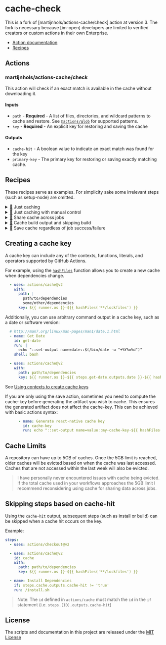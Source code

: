 # cache-check

This is a fork of [martijnhols/actions-cache/check] action at version 3.  The fork is necessary because [im-open] developers are limited to verified creators or custom actions in their own Enterprise.

- [Action documentation](#actions)
- [Recipes](#recipes)

## Actions

### martijnhols/actions-cache/check

This action will check if an exact match is available in the cache without downloading it.

#### Inputs

* `path` - **Required** - A list of files, directories, and wildcard patterns to cache and restore. See [`@actions/glob`](https://github.com/actions/toolkit/tree/main/packages/glob) for supported patterns. 
* `key` - **Required** - An explicit key for restoring and saving the cache

#### Outputs

* `cache-hit` - A boolean value to indicate an exact match was found for the key
* `primary-key` - The primary key for restoring or saving exactly matching cache.

## Recipes

These recipes serve as examples. For simplicity sake some irrelevant steps (such as setup-node) are omitted.

<details id="just-caching">
<summary><a href="#just-caching">🔗</a> Just caching</summary>

This caches `node_modules` folder. Using the [Skipping steps based on cache-hit](#skipping-steps-based-on-cache-hit) solution, this only installs dependencies if the cache did not return an exact match.

If no exact match could be found, it uses a *restore-key* to restore an older cache since the tool we use (yarn) can reuse existing files to save time.

```yaml
name: Build app

on: push

jobs:
  build:
    runs-on: ubuntu-latest

    steps:
    - uses: actions/checkout@v2

    - name: Cache node_modules
      id: cache
      uses: martijnhols/actions-cache@v3
      with:
        # Cache the node_modules folder and its contents
        path: node_modules
        # Genarate a unique key based on the runner OS, an id, and a hash that changes whenever the `yarn.lock` file or any file in the `patches` folder changes.
        key: ${{ runner.os }}-node_modules-${{ hashFiles('yarn.lock', 'patches') }}
        # If no exact match is found, look for the most recent cache entry with this key:
        restore-keys: ${{ runner.os }}-node_modules

    - name: Install dependencies
      # Only install dependencies only when no exact match was found in the cache
      if: steps.cache.outputs.cache-hit != 'true'
      run: yarn install

    - name: Build app
      run: yarn build
```
</details>

<details id="just-caching-manual">
<summary><a href="#just-caching-manual">🔗</a> Just caching with manual control</summary>

This behaves the same as the [Just caching](#just-caching) recipe, but uses the `restore` and `save` actions manually. This has no significant benefits over using the standard action, though I prefer it for its minor readability and maintainability improvements.

```yaml
name: Build app

on: push

jobs:
  build:
    runs-on: ubuntu-latest

    steps:
    - uses: actions/checkout@v2

    - name: Restore "node_modules" from cache
      id: cache
      uses: martijnhols/actions-cache/restore@v3
      with:
        path: node_modules
        key: ${{ runner.os }}-node_modules-${{ hashFiles('yarn.lock', 'patches') }}
        restore-keys: ${{ runner.os }}-node_modules

    - name: Install dependencies
      if: steps.cache.outputs.cache-hit != 'true'
      run: yarn install

    - name: Build app
      run: yarn build

    - name: Save "node_modules" to cache
      # No need to save identical data when an exact match was found
      if: steps.cache.outputs.cache-hit != 'true'
      uses: martijnhols/actions-cache/save@v3
      with:
        path: node_modules
        # Re-use the primary-key from the restore action to ensure it is not recomputed. This could otherwise cause issues if our "build" step modifies files within one of the `hashFiles` directories.
        key: ${{ steps.cache.outputs.primary-key }}
```
</details>

<details id="share-cache">
<summary><a href="#share-cache">🔗</a> Share cache across jobs</summary>

This extends the [Just caching with manual control](#just-caching-manual) recipe.

When your workflow grows and you add more checks, you will want to split up your jobs. Using the cache you can share dependencies across multiple jobs efficiently.

This moves the `install` step to its own job and restores dependencies from cache when it gets time to build the app. The cache can be restored in multiple jobs simultaneously.

```yaml
name: Build app

on: push

jobs:
  install:
    runs-on: ubuntu-latest
    steps:
    - uses: actions/checkout@v2

    - name: Restore "node_modules" from cache
      id: cache
      uses: martijnhols/actions-cache/restore@v3
      with:
        path: node_modules
        key: ${{ runner.os }}-node_modules-${{ hashFiles('yarn.lock', 'patches') }}
        restore-keys: ${{ runner.os }}-node_modules

    - name: Install dependencies
      if: steps.cache.outputs.cache-hit != 'true'
      run: yarn install

    - name: Save "node_modules" to cache
      if: steps.cache.outputs.cache-hit != 'true'
      uses: martijnhols/actions-cache/save@v3
      with:
        path: node_modules
        key: ${{ steps.cache.outputs.primary-key }}

  build:
    needs: [install]
    runs-on: ubuntu-latest
    steps:
    - uses: actions/checkout@v2

    - name: Restore "node_modules" from cache
      uses: martijnhols/actions-cache/restore@v3
      with:
        path: node_modules
        key: ${{ runner.os }}-node_modules-${{ hashFiles('yarn.lock', 'patches') }}
        # Fail when the cache could not be found (this should never happen unless you have a misconfiguration)
        required: true

    - name: Build app
      run: yarn build
```
</details>

<details id="cache-build">
<summary><a href="#cache-build">🔗</a> Cache build output and skipping build</summary>

This extends the [Share cache across jobs](#share-cache) recipe.

When you want to publish your build, you probably want to do this in a separate step. Using the [Share cache across jobs](#share-cache) recipe you can also reuse your build (we add this in step 1).

As a bonus, you can skip building the app entirely if an exact match was found (we add this in step 2). This is especially useful in monorepos, where only a few apps need to be build each run.

**NOTE:** Take extra care when choosing a cache key. Builds often involve many different configuration files, if you forget to add a file it may not trigger a rebuild when it is changed.

**Step 1/2: First, let's add a publish job**

```yaml
name: Build app

on: push

jobs:
  install:
    runs-on: ubuntu-latest
    steps:
    - uses: actions/checkout@v2

    - name: Restore "node_modules" from cache
      id: cache
      uses: martijnhols/actions-cache/restore@v3
      with:
        path: node_modules
        key: ${{ runner.os }}-node_modules-${{ hashFiles('yarn.lock', 'patches') }}
        restore-keys: ${{ runner.os }}-node_modules

    - name: Install dependencies
      if: steps.cache.outputs.cache-hit != 'true'
      run: yarn install

    - name: Save "node_modules" to cache
      if: steps.cache.outputs.cache-hit != 'true'
      uses: martijnhols/actions-cache/save@v3
      with:
        path: node_modules
        key: ${{ steps.cache.outputs.primary-key }}

  build:
    needs: [install]
    runs-on: ubuntu-latest
    steps:
    - uses: actions/checkout@v2

    - name: Restore "node_modules" from cache
      uses: martijnhols/actions-cache/restore@v3
      with:
        path: node_modules
        key: ${{ runner.os }}-node_modules-${{ hashFiles('yarn.lock', 'patches') }}
        required: true

    - name: Build app
      run: yarn build

    # Notice that we do not use a "restore" in this job: the build in our imaginary project can't reuse its own build files so restoring that before building would be a waste of time.
    - name: Save "build" to cache
      uses: martijnhols/actions-cache/save@v3
      with:
        path: build
        key: ${{ runner.os }}-node_modules-${{ hashFiles('yarn.lock', 'patches', 'src', '.babelrc') }}

  publish:
    needs: [install]
    runs-on: ubuntu-latest
    steps:
    - uses: actions/checkout@v2

    - name: Restore "build" from cache
      uses: martijnhols/actions-cache/restore@v3
      with:
        path: build
        key: ${{ runner.os }}-node_modules-${{ hashFiles('yarn.lock', 'patches', 'src', '.babelrc') }}
        required: true

    - name: Publish app
      run: yarn publish
```

**Step 2/2: Now we use `check` to skip steps if the app was already built**

(This only changes made in this yml are in the `build` job)

```yaml
name: Build app

on: push

jobs:
  install:
    runs-on: ubuntu-latest
    steps:
    - uses: actions/checkout@v2

    - name: Restore "node_modules" from cache
      id: cache
      uses: martijnhols/actions-cache/restore@v3
      with:
        path: node_modules
        key: ${{ runner.os }}-node_modules-${{ hashFiles('yarn.lock', 'patches') }}
        restore-keys: ${{ runner.os }}-node_modules

    - name: Install dependencies
      if: steps.cache.outputs.cache-hit != 'true'
      run: yarn install

    - name: Save "node_modules" to cache
      if: steps.cache.outputs.cache-hit != 'true'
      uses: martijnhols/actions-cache/save@v3
      with:
        path: node_modules
        key: ${{ steps.cache.outputs.primary-key }}

  build:
    needs: [install]
    runs-on: ubuntu-latest
    steps:
    - uses: actions/checkout@v2

    # Using martijnhols/actions-cache/check we check if a cache entry exists without downloading it
    - name: Check if "build" is already cached
      uses: martijnhols/actions-cache/check@v3
      id: cache
      with:
        path: build
        key: ${{ runner.os }}-node_modules-${{ hashFiles('yarn.lock', 'patches', 'src', '.babelrc') }}

    - name: Restore "node_modules" from cache
      # Only execute if the build isn't already in cache
      if: steps.cache.outputs.cache-hit != 'true'
      uses: martijnhols/actions-cache/restore@v3
      with:
        path: node_modules
        key: ${{ runner.os }}-node_modules-${{ hashFiles('yarn.lock', 'patches') }}
        required: true

    - name: Build app
      # Only execute if the build isn't already in cache
      if: steps.cache.outputs.cache-hit != 'true'
      run: yarn build

    # Notice that we do not use a "restore" in this job: the build in our imaginary project can't reuse its own build files so restoring that before building would be a waste of time.
    - name: Save "build" to cache
      # Only execute if the build isn't already in cache
      if: steps.cache.outputs.cache-hit != 'true'
      uses: martijnhols/actions-cache/save@v3
      with:
        path: build
        key: ${{ runner.os }}-node_modules-${{ hashFiles('yarn.lock', 'patches', 'src', '.babelrc') }}

  publish:
    needs: [install]
    runs-on: ubuntu-latest
    steps:
    - uses: actions/checkout@v2

    - name: Restore "build" from cache
      uses: martijnhols/actions-cache/restore@v3
      with:
        path: build
        key: ${{ runner.os }}-node_modules-${{ hashFiles('yarn.lock', 'patches', 'src', '.babelrc') }}
        required: true

    - name: Publish app
      run: yarn publish
```
</details>

<details id="save-regardless-of-failure">
<summary><a href="#save-regardless-of-failure">🔗</a> Save cache regardless of job success/failure</summary>

This extends the [Just caching](#just-caching) recipe.

When you have multiple build steps in a single job, you may want to save your data regardless of the job failing. In this case splitting up the cache actions like in the [Just caching with manual control](#just-caching-manual) recipe and moving the save action above your flaky build step achieves this.

If you want your cache to be saved regardless of a failure during the install step, you can change the `if: steps.cache.outputs.cache-hit != 'true'` line into `if: always() && steps.cache.outputs.cache-hit != 'true'`.

```yaml
name: Build app

on: push

jobs:
  install:
    runs-on: ubuntu-latest
    steps:
    - uses: actions/checkout@v2

    - name: Restore "node_modules" from cache
      id: cache
      uses: martijnhols/actions-cache/restore@v3
      with:
        path: node_modules
        key: ${{ runner.os }}-node_modules-${{ hashFiles('yarn.lock', 'patches') }}
        restore-keys: ${{ runner.os }}-node_modules

    - name: Install dependencies
      if: steps.cache.outputs.cache-hit != 'true'
      run: yarn install

    - name: Save "node_modules" to cache
      if: steps.cache.outputs.cache-hit != 'true'
      uses: martijnhols/actions-cache/save@v3
      with:
        path: node_modules
        key: ${{ steps.cache.outputs.primary-key }}

    - name: Run flaky tests
      run: yarn test
```
</details>

## Creating a cache key

A cache key can include any of the contexts, functions, literals, and operators supported by GitHub Actions.

For example, using the [`hashFiles`](https://help.github.com/en/actions/reference/context-and-expression-syntax-for-github-actions#hashfiles) function allows you to create a new cache when dependencies change.

```yaml
  - uses: actions/cache@v2
    with:
      path: | 
        path/to/dependencies
        some/other/dependencies 
      key: ${{ runner.os }}-${{ hashFiles('**/lockfiles') }}
```

Additionally, you can use arbitrary command output in a cache key, such as a date or software version:

```yaml
  # http://man7.org/linux/man-pages/man1/date.1.html
  - name: Get Date
    id: get-date
    run: |
      echo "::set-output name=date::$(/bin/date -u "+%Y%m%d")"
    shell: bash

  - uses: actions/cache@v2
    with:
      path: path/to/dependencies
      key: ${{ runner.os }}-${{ steps.get-date.outputs.date }}-${{ hashFiles('**/lockfiles') }}
```

See [Using contexts to create cache keys](https://help.github.com/en/actions/configuring-and-managing-workflows/caching-dependencies-to-speed-up-workflows#using-contexts-to-create-cache-keys)

If you are only using the save action, sometimes you need to compute the cache-key before generating the artifact you wish to cache. This ensures the generated artifact does not affect the cache-key. This can be achieved with basic actions syntax:
```yaml
      - name: Generate react-native cache key
        id: cache-key
        run: echo "::set-output name=value::my-cache-key-${{ hashFiles('react-native') }}"
```

## Cache Limits

A repository can have up to 5GB of caches. Once the 5GB limit is reached, older caches will be evicted based on when the cache was last accessed. Caches that are not accessed within the last week will also be evicted.

> I have personally never encountered issues with cache being evicted. If the total cache used in your workflows approaches the 5GB limit I recommend reconsidering using cache for sharing data across jobs.

## Skipping steps based on cache-hit

Using the `cache-hit` output, subsequent steps (such as install or build) can be skipped when a cache hit occurs on the key.

Example:
```yaml
steps:
  - uses: actions/checkout@v2

  - uses: actions/cache@v2
    id: cache
    with:
      path: path/to/dependencies
      key: ${{ runner.os }}-${{ hashFiles('**/lockfiles') }}

  - name: Install Dependencies
    if: steps.cache.outputs.cache-hit != 'true'
    run: /install.sh
```

> Note: The `id` defined in `actions/cache` must match the `id` in the `if` statement (i.e. `steps.[ID].outputs.cache-hit`)

## License
The scripts and documentation in this project are released under the [MIT License](LICENSE)
